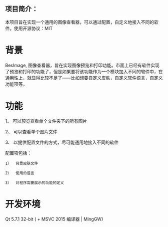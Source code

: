 
## 项目简介：

本项目旨在实现一个通用的图像查看器，可以通过配置，自定义地接入不同的软件。使用开源协议：MIT

# 背景

BesImage, 图像查看器，旨在实现图像预览和打印功能。市面上已经有软件实现了预览和打印的功能了，但是如果要将该功能作为一个模块加入不同的软件中，在通用性上，就显得比较不足了——比如想要自定义皮肤，自定义软件语言，自定义功能项等。

# 功能

1、	可以预览查看单个文件夹下的所有图片

2、	可以查看单个图片文件

3、	以提供配置文件的方式，尽可能通用地接入不同的软件

配置项包括：

	1）	背景皮肤文件
	
	2）	使用的语言
	
	3）	对程序需要展示的功能的定义
	
	
# 开发环境

Qt 5.7.1 32-bit ( + MSVC 2015 编译器 | MingGW)

